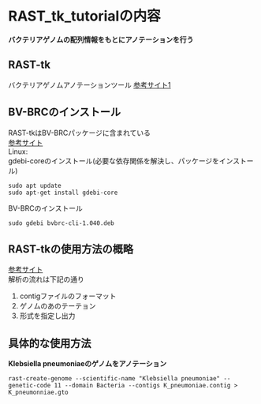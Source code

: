 # RAST_tk_tutorialの内容
**バクテリアゲノムの配列情報をもとにアノテーションを行う**  

## RAST-tk
バクテリアゲノムアノテーションツール
[参考サイト1](https://www.bv-brc.org/docs//cli_tutorial/rasttk_getting_started.html)  

## BV-BRCのインストール
RAST-tkはBV-BRCパッケージに含まれている  
[参考サイト](https://www.bv-brc.org/docs//cli_tutorial/cli_installation.html)  
Linux:  
gdebi-coreのインストール(必要な依存関係を解決し、パッケージをインストール)  
```
sudo apt update
sudo apt-get install gdebi-core
```
BV-BRCのインストール  
```
sudo gdebi bvbrc-cli-1.040.deb

```
## RAST-tkの使用方法の概略
[参考サイト](https://www.bv-brc.org/docs//cli_tutorial/rasttk_getting_started.html)  
解析の流れは下記の通り
1. contigファイルのフォーマット  
2. ゲノムのあのテーテョン
3. 形式を指定し出力

## 具体的な使用方法
**Klebsiella pneumoniaeのゲノムをアノテーション**
```
rast-create-genome --scientific-name "Klebsiella pneumoniae" --genetic-code 11 --domain Bacteria --contigs K_pneumoniae.contig > K_pneumonniae.gto
```

